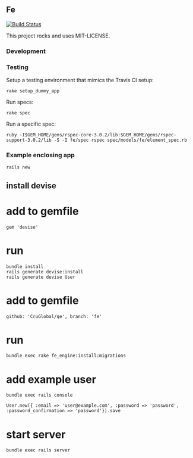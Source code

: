 ## Fe

[![Build Status](https://travis-ci.org/CruGloabl/fe.png?branch=master)](https://travis-ci.org/CruGloabal/fe)

This project rocks and uses MIT-LICENSE.

### Development

### Testing

Setup a testing environment that mimics the Travis CI setup:

    rake setup_dummy_app 

Run specs:
    
    rake spec
    
Run a specific spec:

    ruby -I$GEM_HOME/gems/rspec-core-3.0.2/lib:$GEM_HOME/gems/rspec-support-3.0.2/lib -S -I fe/spec rspec spec/models/fe/element_spec.rb

### Example enclosing app

    rails new 

## install devise

# add to gemfile

    gem 'devise'

# run

    bundle install
    rails generate devise:install
    rails generate devise User

# add to gemfile

    github: 'CruGlobal/qe', branch: 'fe'

# run

    bundle exec rake fe_engine:install:migrations

# add example user

    bundle exec rails console

    User.new({ :email => 'user@example.com', :password => 'password', :password_confirmation => 'password'}).save

# start server

    bundle exec rails server
